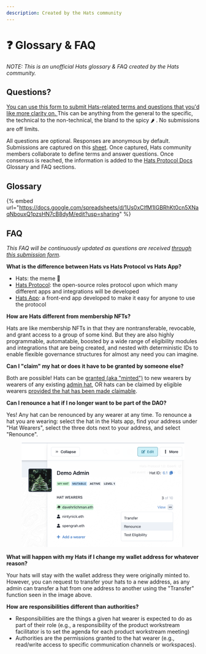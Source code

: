 ```yaml
---
description: Created by the Hats community
---
```


# ❓ Glossary & FAQ

_NOTE: This is an unofficial Hats glossary & FAQ created by the Hats community._

## **Questions?**

[You can use this form to submit Hats-related terms and questions that you'd like more clarity on. ](https://docs.google.com/forms/d/e/1FAIpQLSc9v4xvkFNflih6tiasB3-NO5zQqE8OMbHYPz5HwLqCfPrqTA/viewform)This can be anything from the general to the specific, the technical to the non-technical, the bland to the spicy 🌶️ . No submissions are off limits.&#x20;

All questions are optional. Responses are anonymous by default. Submissions are captured on this [sheet](https://docs.google.com/spreadsheets/d/1jJMgLHejxah4sWWpseIWWKNA6RloFCC8rlEGai3fnTg/edit?resourcekey#gid=2071491320). Once captured, Hats community members collaborate to define terms and answer questions. Once consensus is reached, the information is added to the [Hats Protocol Docs ](https://docs.hatsprotocol.xyz/)Glossary and FAQ sections.

## Glossary

{% embed url="https://docs.google.com/spreadsheets/d/1Us0xClfM1IGBRhKt0cn5XNaqNbouxQ1pzsHN7cB8dyM/edit?usp=sharing" %}

## FAQ

_This FAQ will be continuously updated as questions are received_ [_through this submission form_](https://docs.google.com/forms/d/e/1FAIpQLSc9v4xvkFNflih6tiasB3-NO5zQqE8OMbHYPz5HwLqCfPrqTA/viewform)_._

**What is the difference between Hats vs Hats Protocol vs Hats App?**

* Hats: the meme 🧢
* [Hats Protocol](https://github.com/Hats-Protocol/hats-protocol): the open-source roles protocol upon which many different apps and integrations will be developed
* [Hats App](https://app.hatsprotocol.xyz/): a front-end app developed to make it easy for anyone to use the protocol

**How are Hats different from membership NFTs?**

Hats are like membership NFTs in that they are nontransferable, revocable, and grant access to a group of some kind. But they are also highly programmable, automatable, boosted by a wide range of eligibility modules and integrations that are being created, and nested with deterministic IDs to enable flexible governance structures for almost any need you can imagine.

**Can I "claim" my hat or does it have to be granted by someone else?**

Both are possible! Hats can be [granted (aka "minted")](adding-wearers.md) to new wearers by wearers of any existing [admin hat](setting-accountabilities/admins-creating-issuing-and-revising-hats.md), OR hats can be claimed by eligible wearers [provided the hat has been made claimable](../hats-integrations/claiming-and-onboarding-integrations/making-hats-claimable.md).&#x20;

**Can I renounce a hat if I no longer want to be part of the DAO?**

Yes! Any hat can be renounced by any wearer at any time. To renounce a hat you are wearing: select the hat in the Hats app, find your address under "Hat Wearers", select the three dots next to your address, and select "Renounce".

<figure><img src="../.gitbook/assets/Screenshot 2023-07-25 at 5.06.58 PM.png" alt=""><figcaption></figcaption></figure>

**What will happen with my Hats if I change my wallet address for whatever reason?**

Your hats will stay with the wallet address they were originally minted to. However, you can request to transfer your hats to a new address, as any admin can transfer a hat from one address to another using the "Transfer" function seen in the image above.

**How are responsibilities different than authorities?**&#x20;

* Responsibilities are the things a given hat wearer is expected to do as part of their role (e.g., a responsibility of the product workstream facilitator is to set the agenda for each product workstream meeting)
* Authorities are the permissions granted to the hat wearer (e.g., read/write access to specific communication channels or workspaces).
